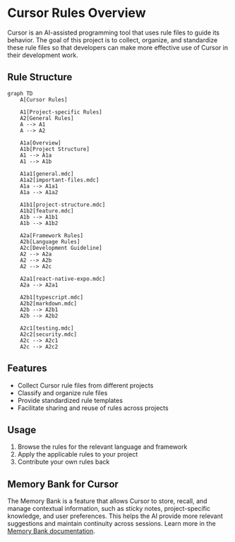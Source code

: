 # Cursor Rules Overview

Cursor is an AI-assisted programming tool that uses rule files to guide its behavior. The goal of this project is to collect, organize, and standardize these rule files so that developers can make more effective use of Cursor in their development work.

## Rule Structure
```mermaid
graph TD
    A[Cursor Rules]
    
    A1[Project-specific Rules]
    A2[General Rules]
    A --> A1
    A --> A2

    A1a[Overview]
    A1b[Project Structure]
    A1 --> A1a
    A1 --> A1b

    A1a1[general.mdc]
    A1a2[important-files.mdc]
    A1a --> A1a1
    A1a --> A1a2

    A1b1[project-structure.mdc]
    A1b2[feature.mdc]
    A1b --> A1b1
    A1b --> A1b2

    A2a[Framework Rules]
    A2b[Language Rules]
    A2c[Development Guideline]
    A2 --> A2a
    A2 --> A2b
    A2 --> A2c

    A2a1[react-native-expo.mdc]
    A2a --> A2a1

    A2b1[typescript.mdc]
    A2b2[markdown.mdc]
    A2b --> A2b1
    A2b --> A2b2

    A2c1[testing.mdc]
    A2c2[security.mdc]
    A2c --> A2c1
    A2c --> A2c2
```

## Features

- Collect Cursor rule files from different projects
- Classify and organize rule files
- Provide standardized rule templates
- Facilitate sharing and reuse of rules across projects

## Usage

1. Browse the rules for the relevant language and framework
2. Apply the applicable rules to your project
3. Contribute your own rules back

## Memory Bank for Cursor

The Memory Bank is a feature that allows Cursor to store, recall, and manage contextual information, such as sticky notes, project-specific knowledge, and user preferences. This helps the AI provide more relevant suggestions and maintain continuity across sessions. Learn more in the [Memory Bank documentation](memory-bank.md).
